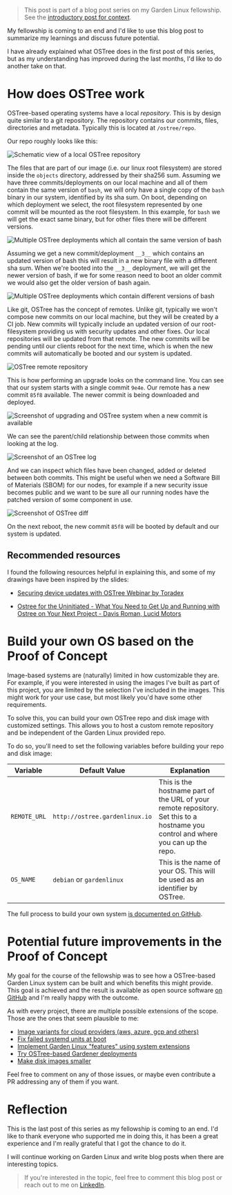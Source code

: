 <!-- Title: Retrospective -->

> This post is part of a blog post series on my Garden Linux fellowship. \
> See the [introductory post for context](https://blogs.sap.com/2023/07/10/making-an-immutable-image-based-operating-system-out-of-garden-linux/).

My fellowship is coming to an end and I'd like to use this blog post to summarize my learnings and discuss future potential.

I have already explained what OSTree does in the first post of this series, but as my understanding has improved during the last months, I'd like to do another take on that.

# How does OSTree work

OSTree-based operating systems have a local _repository_.
This is by design quite similar to a git repository.
The repository contains our commits, files, directories and metadata.
Typically this is located at `/ostree/repo`.

Our repo roughly looks like this:

![](./06-a-OSTree-Internals-Repo.png "Schematic view of a local OSTree repository")

The files that are part of our image (i.e. our linux root filesystem) are stored inside the `objects` directory, addressed by their sha256 sum.
Assuming we have three commits/deployments on our local machine and all of them contain the same version of `bash`, we will only have a single copy of the `bash` binary in our system, identified by its sha sum.
On boot, depending on which deployment we select, the root filesystem represented by one commit will be mounted as the root filesystem.
In this example, for `bash` we will get the exact same binary, but for other files there will be different versions.

![](./06-b-OSTree-Internals-Repo-Deployments-1.png "Multiple OSTree deployments which all contain the same version of bash")

Assuming we get a new commit/deployment `__3__` which contains an updated version of bash this will result in a new binary file with a different sha sum.
When we're booted into the `__3__` deployment, we will get the newer version of bash, if we for some reason need to boot an older commit we would also get the older version of bash again.

![](./06-c-OSTree-Internals-Repo-Deployments-2.png "Multiple OSTree deployments which contain different versions of bash")

Like git, OSTree has the concept of remotes.
Unlike git, typically we won't compose new commits on our local machine, but they will be created by a CI job.
New commits will typically include an updated version of our root-filesystem providing us with security updates and other fixes.
Our local repositories will be updated from that remote.
The new commits will be pending until our clients reboot for the next time, which is when the new commits will automatically be booted and our system is updated.

![](./06-d-OSTree-Internals-Remote-Repo.png "OSTree remote repository")

This is how performing an upgrade looks on the command line.
You can see that our system starts with a single commit `9e4e`.
Our remote has a new commit `85f8` available.
The newer commit is being downloaded and deployed.

![](./06-e-OSTree-upgrade.png "Screenshot of upgrading and OSTree system when a new commit is available")

We can see the parent/child relationship between those commits when looking at the log.

![](06-f-OSTree-log.png "Screenshot of an OSTree log")

And we can inspect which files have been changed, added or deleted between both commits.
This might be useful when we need a Software Bill of Materials (SBOM) for our nodes, for example if a new security issue becomes public and we want to be sure all our running nodes have the patched version of some component in use.

![](06-g-OSTree-diff.png "Screenshot of OSTree diff")

On the next reboot, the new commit `85f8` will be booted by default and our system is updated.

## Recommended resources

I found the following resources helpful in explaining this, and some of my drawings have been inspired by the slides:

- [Securing device updates with OSTree Webinar by Toradex](https://www.youtube.com/watch?v=jYscnrpyB9Y&t=170s)

- [Ostree for the Uninitiated - What You Need to Get Up and Running with Ostree on Your Next Project - Davis Roman, Lucid Motors](https://www.youtube.com/watch?v=_CwGUt0CpvU)

# Build your own OS based on the Proof of Concept

Image-based systems are (naturally) limited in how customizable they are.
For example, if you were interested in using the images I've built as part of this project, you are limited by the selection I've included in the images.
This might work for your use case, but most likely you'd have some other requirements.

To solve this, you can build your own OSTree repo and disk image with customized settings.
This allows you to host a custom remote repository and be independent of the Garden Linux provided repo.

To do so, you'll need to set the following variables before building your repo and disk image:

| Variable     | Default Value                  | Explanation                                                                                                                       |
| ------------ | ------------------------------ | --------------------------------------------------------------------------------------------------------------------------------- |
| `REMOTE_URL` | `http://ostree.gardenlinux.io` | This is the hostname part of the URL of your remote repository. Set this to a hostname you control and where you can up the repo. |
| `OS_NAME`    | `debian` or `gardenlinux`      | This is the name of your OS. This will be used as an identifier by OSTree.                                                        |

The full process to build your own system [is documented on GitHub](https://github.com/gardenlinux/ostree-image-builder/blob/main/docs/build-your-own-os.md).

# Potential future improvements in the Proof of Concept

My goal for the course of the fellowship was to see how a OSTree-based Garden Linux system can be built and which benefits this might provide.
This goal is achieved and the result is available as open source software [on GitHub](https://github.com/gardenlinux/ostree-image-builder) and I'm really happy with the outcome.

As with every project, there are multiple possible extensions of the scope.
Those are the ones that seem plausible to me:

- [Image variants for cloud providers (aws, azure, gcp and others)](https://github.com/gardenlinux/ostree-image-builder/issues/9)
- [Fix failed systemd units at boot](https://github.com/gardenlinux/ostree-image-builder/issues/8)
- [Implement Garden Linux "features" using system extensions](https://github.com/gardenlinux/ostree-image-builder/issues/10)
- [Try OSTree-based Gardener deployments](https://github.com/gardenlinux/ostree-image-builder/issues/11)
- [Make disk images smaller](https://github.com/gardenlinux/ostree-image-builder/issues/7)

Feel free to comment on any of those issues, or maybe even contribute a PR addressing any of them if you want.

# Reflection

This is the last post of this series as my fellowship is coming to an end.
I'd like to thank everyone who supported me in doing this, it has been a great experience and I'm really grateful that I got the chance to do it.

I will continue working on Garden Linux and write blog posts when there are interesting topics.

> If you're interested in the topic, feel free to comment this blog post or reach out to me on [LinkedIn](https://www.linkedin.com/in/fwilhe/).
